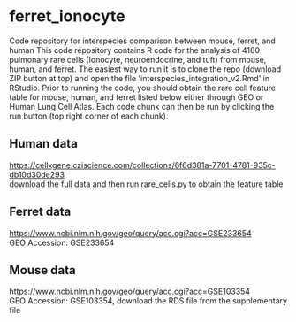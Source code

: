 # ferret_ionocyte
Code repository for interspecies comparison between mouse, ferret, and human
This code repository contains R code for the analysis of 4180 pulmonary rare cells (Ionocyte, neuroendocrine, and tuft) from mouse, human, and ferret. The easiest way to run it is to clone the repo (download ZIP button at top) and open the file 'interspecies_integration_v2.Rmd' in RStudio. Prior to running the code, you should obtain the rare cell feature table for mouse, human, and ferret listed below either through GEO or Human Lung Cell Atlas. Each code chunk can then be run by clicking the run button (top right corner of each chunk).

 ## Human data
 https://cellxgene.cziscience.com/collections/6f6d381a-7701-4781-935c-db10d30de293 <br />
 download the full data and then run rare_cells.py to obtain the feature table

 ## Ferret data
 https://www.ncbi.nlm.nih.gov/geo/query/acc.cgi?acc=GSE233654 <br />
 GEO Accession: GSE233654

 ## Mouse data
 https://www.ncbi.nlm.nih.gov/geo/query/acc.cgi?acc=GSE103354 <br />
 GEO Accession: GSE103354, download the RDS file from the supplementary file
